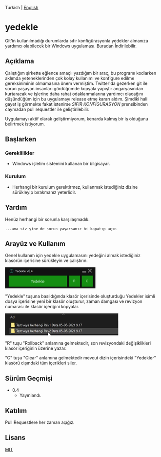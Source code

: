  Turkish | [English](https://github.com/kemalsanli/yedekle/blob/main/README-EN.md)
 

 # yedekle

Git'in kullanılmadığı durumlarda sıfır konfigürasyonla yedekler almanıza yardımcı olabilecek bir Windows uygulaması.
[Buradan İndirilebilir.](https://github.com/kemalsanli/yedekle/releases/download/Windows/Yedekle.exe)

## Açıklama

Çalıştığım şirkette eğlence amaçlı yazdığım bir araç, bu programı kodlarken aklımda yeteneklerinden çok kolay kullanımı ve konfigure edilme gereksiniminin olmamasına önem vermiştim. Twitter'da gezerken git ile sorun yaşayan insanları gördüğümde kopyala yapıştır angaryasından kurtaracak ve işlerine daha rahat odaklanmalarına yardımcı olacağını düşündüğüm için bu uygulamayı release etme kararı aldım. Şimdiki hali gayet iş görmekte fakat istenirse *SIFIR KONFİGURASYON* prensibinden caymadan pull requestler ile geliştirilebilir. 

Uygulamayı aktif olarak geliştirmiyorum, kenarda kalmış bir iş olduğunu belirtmek istiyorum.


## Başlarken

### Gereklilikler

* Windows işletim sistemini kullanan bir bilgisayar.

### Kurulum

* Herhangi bir kurulum gerektirmez, kullanmak istediğiniz dizine sürükleyip bırakmanız yeterlidir. 

## Yardım

Henüz herhangi bir sorunla karşılaşmadık.
```
...ama siz yine de sorun yaşarsanız bi kapatıp açın
```
## Arayüz ve Kullanım

Genel kullanım için yedekle uygulamasını yedeğini almak istediğiniz klasörün içerisine sürükleyin ve çalıştırın.

![Kullanıcı Arayüzü 1](https://github.com/kemalsanli/yedekle/blob/main/images/yedekle.png?raw=true)

"Yedekle" tuşuna basıldığında klasör içerisinde oluşturduğu Yedekler isimli dosya içerisine yeni bir klasör oluşturur, zaman damgası ve revizyon numarası ile klasör içeriğini kopyalar. 

![Klasör](https://github.com/kemalsanli/yedekle/blob/main/images/folder.png?raw=true)

"R" tuşu "Rollback" anlamına gelmektedir, son revizyondaki değişiklikleri klasör içeriğinin üzerine yazar.

"C" tuşu "Clear" anlamına gelmektedir mevcut dizin içerisindeki "Yedekler" klasörü dışındaki tüm içerikleri siler.


## Sürüm Geçmişi

* 0.4
    * Yayınlandı.

## Katılım
Pull Requestlere her zaman açığız.

## Lisans
[MIT](https://github.com/kemalsanli/yedekle/blob/main/LICENSE)
